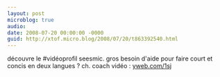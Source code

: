 ```yaml
---
layout: post
microblog: true
audio: 
date: 2008-07-20 00:00:00 -0000
guid: http://xtof.micro.blog/2008/07/20/t863392540.html
---
```

découvre le #vidéoprofil seesmic. gros besoin d'aide pour faire court et concis en deux langues ? ch. coach vidéo : [yweb.com/1sj](http://yweb.com/1sj)
